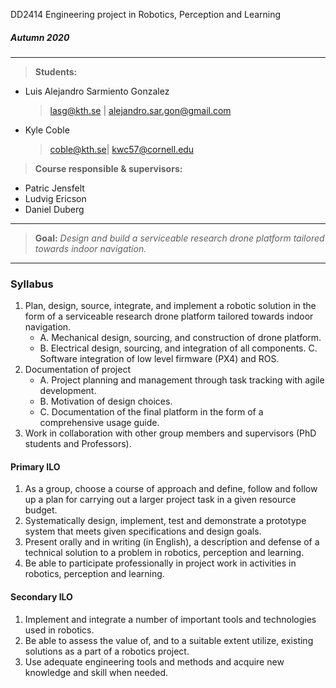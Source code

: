 DD2414 Engineering project in Robotics, Perception and Learning
##### Autumn 2020
---
> **Students:**

 * Luis Alejandro Sarmiento Gonzalez

    > [lasg@kth.se](lasg@kth.se)  | [alejandro.sar.gon@gmail.com](alejandro.sar.gon@gmail.com)

 * Kyle Coble

    > [coble@kth.se](coble@kth.se)| [kwc57@cornell.edu](kwc57@cornell.edu)


> **Course responsible & supervisors:**

* Patric Jensfelt
* Ludvig Ericson
* Daniel Duberg

---
> **Goal:**
_Design and build a serviceable research drone platform tailored towards indoor
navigation._

---


### Syllabus
1. Plan, design, source, integrate, and implement a robotic solution in the form of a serviceable
research drone platform tailored towards indoor navigation.
    + A. Mechanical design, sourcing, and construction of drone platform.
    + B. Electrical design, sourcing, and integration of all components.
     C. Software integration of low level firmware (PX4) and ROS.
2. Documentation of project
    + A. Project planning and management through task tracking with agile development.
    + B. Motivation of design choices.
    + C. Documentation of the final platform in the form of a comprehensive usage guide.
3. Work in collaboration with other group members and supervisors (PhD students and
Professors).
#### Primary ILO
1. As a group, choose a course of approach and define, follow and follow up a plan for carrying
out a larger project task in a given resource budget.
2. Systematically design, implement, test and demonstrate a prototype system that meets given
specifications and design goals.
3. Present orally and in writing (in English), a description and defense of a technical solution to
a problem in robotics, perception and learning.
4. Be able to participate professionally in project work in activities in robotics, perception and
learning.
#### Secondary ILO
1. Implement and integrate a number of important tools and technologies used in robotics.
2. Be able to assess the value of, and to a suitable extent utilize, existing solutions as a part of a
robotics project.
3. Use adequate engineering tools and methods and acquire new knowledge and skill when
needed.
